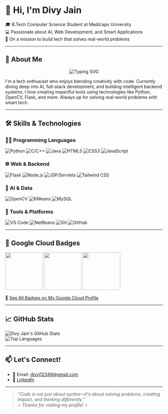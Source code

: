 # 👋 Hi, I'm Divy Jain

🎓 B.Tech Computer Science Student at Medicaps University  
💻 Passionate about AI, Web Development, and Smart Applications  
🚀 On a mission to build tech that solves real-world problems

---

## 🧠 About Me

<p align="center">
  <img src="https://readme-typing-svg.demolab.com?font=Fira+Code&size=22&pause=1000&color=00FF00&center=true&vCenter=true&width=900&lines=Hi%2C+I'm+Divy+Jain.;3rd+Year+CS+Student+%40+Medi-Caps+University.;AI+%7C+Web+Dev+%7C+Backend+%7C+OpenCV+Geek.;On+a+mission+to+solve+real-world+tech+challenges!" alt="Typing SVG" />
</p>

I'm a tech enthusiast who enjoys blending creativity with code. Currently diving deep into AI, full-stack development, and building intelligent backend systems. I love creating impactful tools using technologies like Python, OpenCV, Flask, and more. Always up for solving real-world problems with smart tech.

---

## 🛠️ Skills & Technologies

### 👨‍💻 Programming Languages  
![Python](https://img.shields.io/badge/-Python-3776AB?style=flat&logo=python&logoColor=white)
![C/C++](https://img.shields.io/badge/-C/C++-00599C?style=flat&logo=c&logoColor=white)
![Java](https://img.shields.io/badge/-Java-007396?style=flat&logo=java&logoColor=white)
![HTML5](https://img.shields.io/badge/-HTML5-E34F26?style=flat&logo=html5&logoColor=white)
![CSS3](https://img.shields.io/badge/-CSS3-1572B6?style=flat&logo=css3&logoColor=white)
![JavaScript](https://img.shields.io/badge/-JavaScript-F7DF1E?style=flat&logo=javascript&logoColor=black)

### 🌐 Web & Backend  
![Flask](https://img.shields.io/badge/-Flask-000000?style=flat&logo=flask&logoColor=white)
![Node.js](https://img.shields.io/badge/-Node.js-339933?style=flat&logo=node.js&logoColor=white)
![JSP/Servlets](https://img.shields.io/badge/-JSP%2FServlets-lightgrey?style=flat)
![Tailwind CSS](https://img.shields.io/badge/-TailwindCSS-38B2AC?style=flat&logo=tailwind-css&logoColor=white)

### 🧠 AI & Data  
![OpenCV](https://img.shields.io/badge/-OpenCV-5C3EE8?style=flat&logo=opencv&logoColor=white)
![KMeans](https://img.shields.io/badge/-KMeans-007ACC?style=flat)
![MySQL](https://img.shields.io/badge/-MySQL-4479A1?style=flat&logo=mysql&logoColor=white)

### 🔧 Tools & Platforms  
![VS Code](https://img.shields.io/badge/-VSCode-007ACC?style=flat&logo=visual-studio-code&logoColor=white)
![NetBeans](https://img.shields.io/badge/-NetBeans-1B6AC6?style=flat)
![Git](https://img.shields.io/badge/-Git-F05032?style=flat&logo=git&logoColor=white)
![GitHub](https://img.shields.io/badge/-GitHub-181717?style=flat&logo=github&logoColor=white)

---

## 📜 Google Cloud Badges

<p float="left">
  <img src="https://cdn.qwiklabs.com/Vs5lwoywGjpdqDAwpa0BZsp9Rdokv2NiozwkXyf3YlY%3D" width="120"/>
  <img src="https://cdn.qwiklabs.com/jEaMz3%2BT%2BJO9CP5uszhIsS2KouVx3ypgDh2%2BvL0Sx%2FM%3D" width="120"/>
  <img src="https://cdn.qwiklabs.com/ekXAQNUukXGsBzIAozJKF%2FxfN27PDqYf8KJ%2BsHQOtog%3D" width="120"/>
</p>

🔗 [See All Badges on My Google Cloud Profile](https://www.cloudskillsboost.google/public_profiles/d3db6cbd-19fb-474d-aed1-528cb91e7d07)

---

## 📈 GitHub Stats

![Divy Jain's GitHub Stats](https://github-readme-stats.vercel.app/api?username=Divyjain0212&show_icons=true&theme=radical)  
![Top Languages](https://github-readme-stats.vercel.app/api/top-langs/?username=Divyjain0212&layout=compact&theme=radical)

---

## 📫 Let's Connect!

- 📧 Email: divyj12349@gmail.com  
- 💼 [LinkedIn](https://www.linkedin.com/in/divy-jain-331a5430a/)

---

> *“Code is not just about syntax—it's about solving problems, creating impact, and thinking differently.”*  
⭐ *Thanks for visiting my profile!* ⭐
